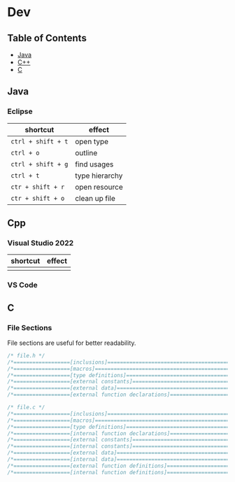 # Dev

## Table of Contents

- [Java](#java)
- [C++](#cpp)
- [C](#c)

## Java

### Eclipse

| shortcut           | effect         |
| ------------------ | -------------- |
| `ctrl + shift + t` | open type      |
| `ctrl + o`         | outline        |
| `ctrl + shift + g` | find usages    |
| `ctrl + t`         | type hierarchy |
| `ctr + shift + r`  | open resource  |
| `ctr + shift + o`  | clean up file  |

## Cpp

### Visual Studio 2022

| shortcut | effect |
| -------- | ------ |
|          |        |

### VS Code

## C

### File Sections

File sections are useful for better readability.


```c
/* file.h */
/*==================[inclusions]============================================*/
/*==================[macros]================================================*/
/*==================[type definitions]======================================*/
/*==================[external constants]====================================*/
/*==================[external data]=========================================*/
/*==================[external function declarations]========================*/
```

```c
/* file.c */
/*==================[inclusions]============================================*/
/*==================[macros]================================================*/
/*==================[type definitions]======================================*/
/*==================[internal function declarations]========================*/
/*==================[external constants]====================================*/
/*==================[internal constants]====================================*/
/*==================[external data]=========================================*/
/*==================[internal data]=========================================*/
/*==================[external function definitions]=========================*/
/*==================[internal function definitions]=========================*/
```



